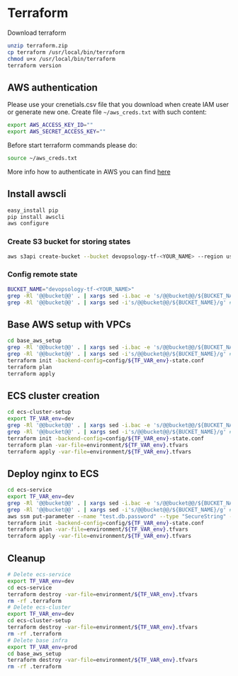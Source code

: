 # Terraform

Download terraform

```bash
unzip terraform.zip
cp terraform /usr/local/bin/terraform
chmod u+x /usr/local/bin/terraform
terraform version
```

## AWS authentication

Please use your crenetials.csv file that you download when create IAM user or generate
new one.
Create file `~/aws_creds.txt` with such content:

```bash
export AWS_ACCESS_KEY_ID=""
export AWS_SECRET_ACCESS_KEY=""
```

Before start terraform commands please do:

```bash
source ~/aws_creds.txt
```

More info how to authenticate in AWS you can find [here](https://www.terraform.io/docs/providers/aws/index.html#authentication)

## Install awscli

```bash
easy_install pip
pip install awscli
aws configure
```

### Create S3 bucket for storing states

```bash
aws s3api create-bucket --bucket devopsology-tf-<YOUR_NAME> --region us-east-1
```

### Config remote state
```bash
BUCKET_NAME="devopsology-tf-<YOUR_NAME>"
grep -Rl '@@bucket@@' . | xargs sed -i.bac -e 's/@@bucket@@/${BUCKET_NAME}/g' # For MAC
grep -Rl '@@bucket@@' . | xargs sed -i's/@@bucket@@/${BUCKET_NAME}/g' # On Linux
```

## Base AWS setup with VPCs

```bash
cd base_aws_setup
grep -Rl '@@bucket@@' . | xargs sed -i.bac -e 's/@@bucket@@/${BUCKET_NAME}/g' # For MAC
grep -Rl '@@bucket@@' . | xargs sed -i's/@@bucket@@/${BUCKET_NAME}/g' # On Linux
terraform init -backend-config=config/${TF_VAR_env}-state.conf
terraform plan
terraform apply
```

## ECS cluster creation

```bash
cd ecs-cluster-setup
export TF_VAR_env=dev
grep -Rl '@@bucket@@' . | xargs sed -i.bac -e 's/@@bucket@@/${BUCKET_NAME}/g' # For MAC
grep -Rl '@@bucket@@' . | xargs sed -i's/@@bucket@@/${BUCKET_NAME}/g' # On Linux
terraform init -backend-config=config/${TF_VAR_env}-state.conf
terraform plan -var-file=environment/${TF_VAR_env}.tfvars
terraform apply -var-file=environment/${TF_VAR_env}.tfvars
```

## Deploy nginx to ECS

```bash
cd ecs-service
export TF_VAR_env=dev
grep -Rl '@@bucket@@' . | xargs sed -i.bac -e 's/@@bucket@@/${BUCKET_NAME}/g' # For MAC
grep -Rl '@@bucket@@' . | xargs sed -i's/@@bucket@@/${BUCKET_NAME}/g' # On Linux
aws ssm put-parameter --name "test.db.password" --type "SecureString" --overwrite --value "SecretPass" --region us-east-1
terraform init -backend-config=config/${TF_VAR_env}-state.conf
terraform plan -var-file=environment/${TF_VAR_env}.tfvars
terraform apply -var-file=environment/${TF_VAR_env}.tfvars
```

## Cleanup

```bash
# Delete ecs-service
export TF_VAR_env=dev
cd ecs-service
terraform destroy -var-file=environment/${TF_VAR_env}.tfvars
rm -rf .terraform
# Delete ecs-cluster
export TF_VAR_env=dev
cd ecs-cluster-setup
terraform destroy -var-file=environment/${TF_VAR_env}.tfvars
rm -rf .terraform
# Delete base infra
export TF_VAR_env=prod
cd base_aws_setup
terraform destroy -var-file=environment/${TF_VAR_env}.tfvars
rm -rf .terraform
```

